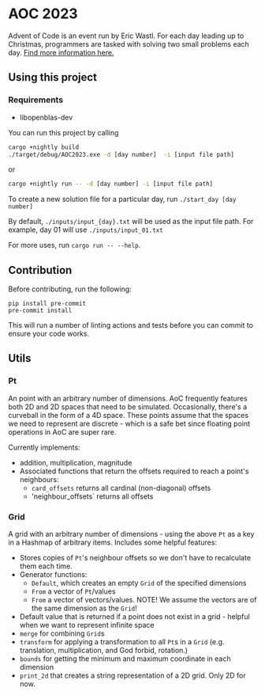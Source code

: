 # AOC 2023

Advent of Code is an event run by Eric Wastl. For each day leading up to Christmas, programmers are tasked with solving two small problems each day.
[Find more information here.](https://adventofcode.com/about)

## Using this project

### Requirements
 - libopenblas-dev

You can run this project by calling

```bash
cargo +nightly build
./target/debug/AOC2023.exe -d [day number]  -i [input file path]
```

or

```bash
cargo +nightly run -- -d [day number] -i [input file path]
```

To create a new solution file for a particular day, run `./start_day [day number]`

By default, `./inputs/input_{day}.txt` will be used as the input file path. For example, day 01 will use `./inputs/input_01.txt`

For more uses, run `cargo run -- --help`.

## Contribution

Before contributing, run the following:
```
pip install pre-commit
pre-commit install
```
This will run a number of linting actions and tests before you can commit to ensure your code works.

## Utils

### Pt
An point with an arbitrary number of dimensions. AoC frequently features both 2D and 2D spaces that need to be simulated. Occasionally, there's a curveball in the form of a 4D space.
These points assume that the spaces we need to represent are discrete - which is a safe bet since floating point operations in AoC are super rare.

Currently implements:
 - addition, multiplication, magnitude
 - Associated functions that return the offsets required to reach a point's neighbours:
   - `card_offsets` returns all cardinal (non-diagonal) offsets
   - 'neighbour_offsets` returns all offsets

### Grid
A grid with an arbitrary number of dimensions - using the above `Pt` as a key in a Hashmap of arbitrary items. Includes some helpful features:
 - Stores copies of `Pt`'s neighbour offsets so we don't have to recalculate them each time.
 - Generator functions:
   - `Default`, which creates an empty `Grid` of the specified dimensions
   - `From` a vector of `Pt`/values
   - `From` a vector of vectors/values. NOTE! We assume the vectors are of the same dimension as the `Grid`!
 - Default value that is returned if a point does not exist in a grid - helpful when we want to represent infinite space
 - `merge` for combining `Grid`s
 - `transform` for applying a transformation to all `Pt`s in a `Grid` (e.g. translation, multiplication, and God forbid, rotation.)
 - `bounds` for getting the minimum and maximum coordinate in each dimension
 - `print_2d` that creates a string representation of a 2D grid. Only 2D for now.
